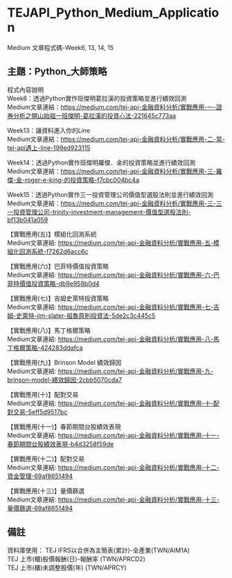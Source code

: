 # TEJAPI_Python_Medium_Application
Medium 文章程式碼-Week6, 13, 14, 15

## 主題：Python_大師策略
程式內容說明<br>
Week6：透過Python實作班傑明葛拉漢的投資策略並進行績效回測<br>
Medium文章連結：https://medium.com/tej-api-金融資料分析/實戰應用-一-證券分析之開山始祖一班傑明-葛拉漢的投資心法-221645c773aa<br>

Week13：讓資料進入你的Line<br>
Medium文章連結：https://medium.com/tej-api-金融資料分析/實戰應用-二-當-tej-api遇上-line-199ed923115 <br>

Week14：透過Python實作班傑明羅傑．金的投資策略並進行績效回測 <br>
Medium文章連結：https://medium.com/tej-api-金融資料分析/實戰應用-三-羅傑-金-roger-e-king-的投資策略-f7cbc004bc4a<br>


Week15：透過Python實作三一投資管理公司價值型選股法則並進行績效回測 <br>
Medium文章連結：https://medium.com/tej-api-金融資料分析/實戰應用-三-三一投資管理公司-trinity-investment-management-價值型選股法則-bf13b041a059<br>

【實戰應用(五)】模組化回測系統 <br>
Medium文章連結: https://medium.com/tej-api-金融資料分析/實戰應用-五-模組化回測系統-f7262d6acc6c <br>

【實戰應用(六)】巴菲特價值投資策略 <br>
Medium文章連結: https://medium.com/tej-api-金融資料分析/實戰應用-六-巴菲特價值投資策略-db9e958b0d4 <br>

【實戰應用(七)】吉姆史萊特投資策略 <br>
Medium文章連結: https://medium.com/tej-api-金融資料分析/實戰應用-七-吉姆-史萊特-jim-slater-祖魯原則投資法-5de2c3c445c5 <br>

【實戰應用(八)】馬丁格爾策略 <br>
Medium文章連結: https://medium.com/tej-api-金融資料分析/實戰應用-八-馬丁格爾策略-424283ddafca <br>

【實戰應用(九)】Brinson Model 績效歸因 <br>
Medium文章連結: https://medium.com/tej-api-金融資料分析/實戰應用-九-brinson-model-績效歸因-2cbb5070cda7

【實戰應用(十)】配對交易 <br>
Medium文章連結: https://medium.com/tej-api-金融資料分析/實戰應用-十-配對交易-5eff5d9517bc

【實戰應用(十一)】春節期間台股績效表現 <br>
Medium文章連結: https://medium.com/tej-api-金融資料分析/實戰應用-十一-春節期間台股績效表現-b4d3258f59de

【實戰應用(十二)】配對交易 <br>
Medium文章連結: https://medium.com/tej-api-金融資料分析/實戰應用-十二-資金管理-69af8651494

【實戰應用(十三)】量價篩選 <br>
Medium文章連結: https://medium.com/tej-api-金融資料分析/實戰應用-十三-量價篩選-69af8651494

## 備註
資料庫使用：
TEJ  IFRS以合併為主簡表(累計)-全產業(TWN/AIM1A)<br>
TEJ  上市(櫃)股價報酬(日)-報酬率 (TWN/APRCD2)<br>
TEJ  上市(櫃)未調整股價(年)	(TWN/APRCY)

